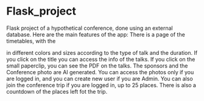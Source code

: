 # Flask_project
Flask project of a hypothetical conference, done using an external database.
Here are the main features of the app:
There is a page of the timetables, with the <div> in different colors and sizes according to the type of talk and the duration. If you click on the title you can access the info of the talks.
If you click on the small paperclip, you can see the PDF on the talks.
The sponsors and the Conference photo are AI generated. 
You can access the photos only if you are logged in, and you can create new user if you are Admin. 
You can also join the conference trip if you are logged in, up to 25 places. There is also a countdown of the places left fot the trip.

